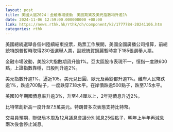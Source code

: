 ```yaml
---
layout: post
title: 美國大選2024｜金融市場波動　美股期貨及美元指數均升逾1%
date: 2024-11-06 12:59:00.000000000 +08:00
link: https://news.rthk.hk/rthk/ch/component/k2/1777784-20241106.htm
categories: rthk
---
```


美國總統選舉各個州陸續結束投票，點票工作展開，美國全國廣播公司推算，前總統特朗普暫時取得230張選舉人票，副總統賀錦麗暫時拿下185張選舉人票。

金融市場波動，美股3大指數期貨升逾1%。亞太區股市表現不一，恒指一度跌600點，上證指數靠穩，日股則升逾2%。

美元指數升逾1%，逼近105。美元兌日圓、歐元及英鎊都升逾1%。離岸人民幣跌逾1%，跌逾700點子，一度跌穿7.18水平。在岸價跌逾500點子，跌至7.15水平。

美國10年期國債息率升逾3%，升至4.4厘以上，2年期債息升近2%。

比特幣創新高一度升至7.5萬美元。特朗普多次表態支持比特幣。

交易員預期，聯儲局本周及12月議息會議分別減息25個點子，明年上半年再減息兩次後會停止減息。
